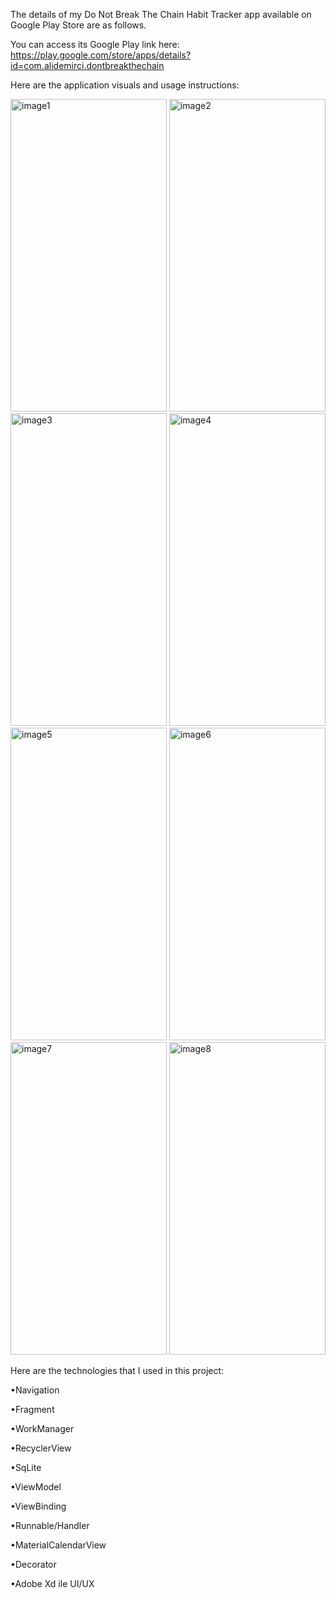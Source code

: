 The details of my Do Not Break The Chain Habit Tracker app available on Google Play Store are as follows. 

You can access its Google Play link here: https://play.google.com/store/apps/details?id=com.alidemirci.dontbreakthechain

Here are the application visuals and usage instructions:

<img src="https://github.com/AliDmrcIo/ZinciriKirma/assets/110434358/6debe697-6873-4b51-811c-6bfe3a98a528" alt="image1" width="250" height="500">
<img src="https://github.com/AliDmrcIo/ZinciriKirma/assets/110434358/cc9a4ac9-c48e-46c0-a64b-fe5cfa17a9f4" alt="image2" width="250" height="500">
<img src="https://github.com/AliDmrcIo/ZinciriKirma/assets/110434358/c512a3de-5cdf-4141-b367-fa1055c6ba93" alt="image3" width="250" height="500">
<img src="https://github.com/AliDmrcIo/ZinciriKirma/assets/110434358/a292f31f-54b5-4e16-84cb-3ac8a2c4dd9b" alt="image4" width="250" height="500">
<img src="https://github.com/AliDmrcIo/ZinciriKirma/assets/110434358/bb050d3c-47a7-4556-84b3-a3bc5c8c3b6e" alt="image5" width="250" height="500">
<img src="https://github.com/AliDmrcIo/ZinciriKirma/assets/110434358/8f10b208-be4d-4bdb-bebd-bf7499c26d9b" alt="image6" width="250" height="500">
<img src="https://github.com/AliDmrcIo/ZinciriKirma/assets/110434358/da43d933-a0e5-4772-a4df-88c249e9bd69" alt="image7" width="250" height="500">
<img src="https://github.com/AliDmrcIo/ZinciriKirma/assets/110434358/0d820950-1984-4e7a-89fc-765fe3b8549f" alt="image8" width="250" height="500">

Here are the technologies that I used in this project:

•Navigation

•Fragment

•WorkManager

•RecyclerView

•SqLite

•ViewModel

•ViewBinding

•Runnable/Handler

•MaterialCalendarView

•Decorator

•Adobe Xd ile UI/UX
